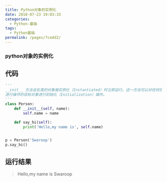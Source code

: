 ```yaml
---
title: Python对象的实例化
date: 2018-07-23 19:03:33
categories: 
  - Python-基础
tags: 
  - Python基础
permalink: /pages/7cedd2/
---
```


### python对象的实例化

## 代码

```python
'''
__init__ 方法会在类的对象被实例化（Instantiated）时立即运行。这一方法可以对任何你想
进行操作的目标对象进行初始化（Initialization）操作。
'''
class Person:
    def __init__(self, name):
        self.name = name

    def say_hi(self):
        print('Hello,my name is', self.name)


p = Person('Swaroop')
p.say_hi()
```

## 运行结果

>Hello,my name is Swaroop